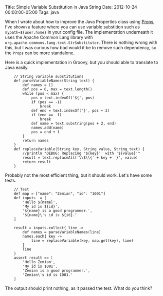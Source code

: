 Title: Simple Variable Substitution in Java String
Date: 2012-10-24 00:00:00-05:00
Tags: java



When I wrote about how to improve the Java Properties class using [Props](https://zemian.github.io/2012/09/improving-javautilproperties.html), I've shown
a feature where you can use variable substition such as `mypath=${user.home}` in your config file. The implementation underneath it uses the Apache Common Lang library with `org.apache.commons.lang.text.StrSubstitutor`. There is nothing wrong with this, but I was curious how bad would it be to remove such dependency, so the `Props` can be more standalone.

Here is a quick implementation in Groovy, but you should able to translate to Java easily.

```
    // String variable substitutions
    def parseVariableNames(String text) {
        def names = []
        def pos = 0, max = text.length()
        while (pos < max) {
            pos = text.indexOf('${', pos)
            if (pos == -1)
                break
            def end = text.indexOf('}', pos + 2)
            if (end == -1)
                break
            def name = text.substring(pos + 2, end)
            names.add(name)
            pos = end + 1
        }
        return names
    }
    def replaceVariable(String key, String value, String text) {
        //println "DEBUG: Replacing '${key}'' with '${value}'"
        result = text.replaceAll('\\$\\{' + key + '}', value)
        return result
    }
```    

Probably not the most efficient thing, but it should work. Let's have some tests.

```
    // Test
    def map = ["name": "Zemian", "id": "1001"]
    def inputs  = [
        'Hello ${name}',
        'My id is ${id}',
        '${name} is a good programmer.',
        '${name}\'s id is ${id}.'
    ]
    
    result = inputs.collect{ line ->
        def names = parseVariableNames(line)
        names.each{ key ->
            line = replaceVariable(key, map.get(key), line) 
        }
        line
    }
    assert result == [
        'Hello Zemian',
        'My id is 1001',
        'Zemian is a good programmer.',
        'Zemian\'s id is 1001.'
    ]
```    

The output should print nothing, as it passed the test. What do you think?


